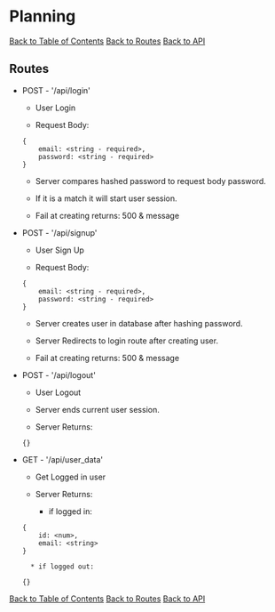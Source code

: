 # Planning

[Back to Table of Contents](../../../TABLE_OF_CONTENTS.md)
[Back to Routes](../../README.md)
[Back to API](../README.md)

## Routes

* POST - '/api/login'

    * User Login

    * Request Body:
    ```
    {
        email: <string - required>,
        password: <string - required>
    }
    ```

    * Server compares hashed password to request body password.

    * If it is a match it will start user session.

    * Fail at creating returns: 500 & message

* POST - '/api/signup'

    * User Sign Up

    * Request Body:
    ```
    {
        email: <string - required>,
        password: <string - required>
    }
    ```

    * Server creates user in database after hashing password.

    * Server Redirects to login route after creating user.

    * Fail at creating returns: 500 & message



* POST - '/api/logout'

    * User Logout

    * Server ends current user session.

    * Server Returns: 
    ```
    {}
    ```

* GET - '/api/user_data'

    * Get Logged in user

    * Server Returns: 

        * if logged in:
    ```
    {
        id: <num>,
        email: <string>
    }
    ```
    
        * if logged out:
    ```
    {}
    ```

[Back to Table of Contents](../../../TABLE_OF_CONTENTS.md)
[Back to Routes](../../README.md)
[Back to API](../README.md)